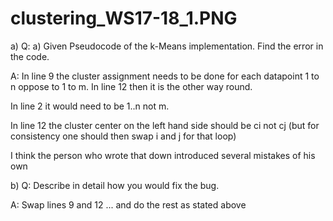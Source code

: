 # clustering_WS17-18_1.PNG

a) Q: a) Given Pseudocode of the k-Means implementation. Find the error in the code.

A: In line 9 the cluster assignment needs to be done for each datapoint 1 to n oppose to 1 to m.
In line 12 then it is the other way round.

In line 2 it would need to be 1..n not m.

In line 12 the cluster center on the left hand side should be ci not cj (but for consistency one should then swap i and j for that loop)

I think the person who wrote that down introduced several mistakes of his own

b) Q: Describe in detail how you would fix the bug.

A: Swap lines 9 and 12 ... and do the rest as stated above
